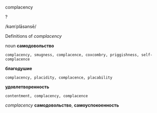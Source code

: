 complacency

?

/kəmˈplāsənsē/

Definitions of _complacency_

noun
**самодовольство**

    complacency, smugness, complacence, coxcombry, priggishness, self-complacence
**благодушие**

    complacency, placidity, complacence, placability
**удовлетворенность**

    contentment, complacency, complacence

_complacency_
**самодовольство**, **самоуспокоенность**